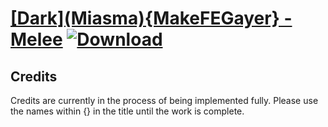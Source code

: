 # [\[Dark\]\(Miasma\){MakeFEGayer} - Melee](https://git.io/JElJI) [![Download](https://img.shields.io/badge/Download--red?style=social&logo=github)](https://git.io/JElJh)



## Credits

Credits are currently in the process of being implemented fully. Please use the names within {} in the title until the work is complete.

